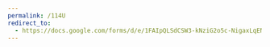 ```yaml
---
permalink: /114U
redirect_to:
  - https://docs.google.com/forms/d/e/1FAIpQLSdCSW3-kNziG2o5c-NigaxLqENlqtUdQ3yq5ee4V0K974v7sQ/viewform
---
```

